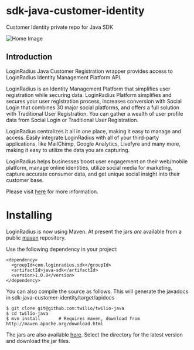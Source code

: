 # sdk-java-customer-identity
Customer Identity private repo for Java SDK

![Home Image](https://d2lvlj7xfpldmj.cloudfront.net/support/github/banner-1544x500.png)


## Introduction ##

LoginRadius Java Customer Registration wrapper provides access to LoginRadius Identity Management Platform API.

LoginRadius is an Identity Management Platform that simplifies user registration while securing data. LoginRadius Platform simplifies and secures your user registration process, increases conversion with Social Login that combines 30 major social platforms, and offers a full solution with Traditional User Registration. You can gather a wealth of user profile data from Social Login or Traditional User Registration. 

LoginRadius centralizes it all in one place, making it easy to manage and access. Easily integrate LoginRadius with all of your third-party applications, like MailChimp, Google Analytics, Livefyre and many more, making it easy to utilize the data you are capturing.

LoginRadius helps businesses boost user engagement on their web/mobile platform, manage online identities, utilize social media for marketing, capture accurate consumer data, and get unique social insight into their customer base.

Please visit [here](http://www.loginradius.com/) for more information.




# Installing

LoginRadius is now using Maven. At present the jars *are* available from a public [maven]( http://search.maven.org/#search%7Cga%7C1%7Cloginradius) repository.

Use the following dependency in your project:

```
<dependency>
  <groupId>com.loginradius.sdk</groupId>
  <artifactId>java-sdk</artifactId>
  <version>1.0.0</version>
</dependency>
```
You can also compile the source as follows. This will generate the javadocs in sdk-java-customer-identity/target/apidocs

    $ git clone git@github.com:twilio/twilio-java
    $ cd twilio-java
    $ mvn install       # Requires maven, download from http://maven.apache.org/download.html
  
The jars are also available [here](http://search.maven.org/#search%7Cga%7C1%7Cloginradius). Select the directory for
the latest version and download the jar files.
  
  

